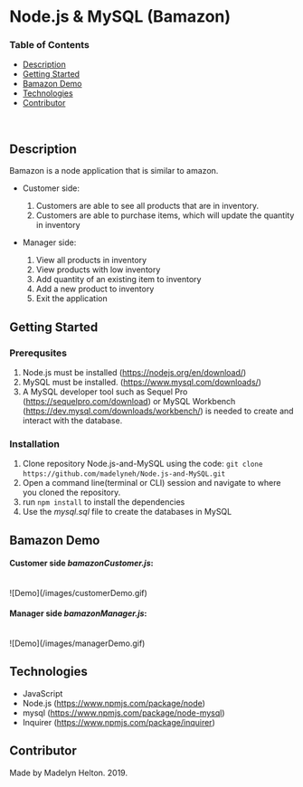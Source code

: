 # Node.js & MySQL (Bamazon)

### Table of Contents 
- [Description](#Description)
- [Getting Started](#Getting-started)
- [Bamazon Demo](#Demo)
- [Technologies](#Technical-Information)
- [Contributor](#contributor)

<br>

## Description

Bamazon is a node application that is similar to amazon. 

* Customer side:
  1. Customers are able to see all products that are in inventory.
  2. Customers are able to purchase items, which will update the quantity in inventory

* Manager side:
  1. View all products in inventory 
  2. View products with low inventory
  3. Add quantity of an existing item to inventory
  4. Add a new product to inventory
  5. Exit the application


## Getting Started

### Prerequsites

1. Node.js must be installed (https://nodejs.org/en/download/)
1. MySQL must be installed. (https://www.mysql.com/downloads/) 
1. A MySQL developer tool such as Sequel Pro (https://sequelpro.com/download) or MySQL Workbench (https://dev.mysql.com/downloads/workbench/) is needed to create and interact with the database.

### Installation

1. Clone repository Node.js-and-MySQL using the code: `git clone https://github.com/madelyneh/Node.js-and-MySQL.git`
2. Open a command line(terminal or CLI) session and navigate to where you cloned the repository.
1. run `npm install` to install the dependencies
1. Use the *mysql.sql* file to create the databases in MySQL

## Bamazon Demo

#### Customer side *bamazonCustomer.js*:
<br>
![Demo](/images/customerDemo.gif)

#### Manager side *bamazonManager.js*:
<br>
![Demo](/images/managerDemo.gif)


## Technologies

- JavaScript
- Node.js (https://www.npmjs.com/package/node)
- mysql (https://www.npmjs.com/package/node-mysql)
- Inquirer (https://www.npmjs.com/package/inquirer)

## Contributor

Made by Madelyn Helton. 2019.